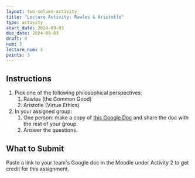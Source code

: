 ```yaml
---
layout: two-column-activity
title: "Lecture Activity: Rawles & Aristotle"
type: activity
start_date: 2024-09-03
due_date: 2024-09-03
draft: 0
num: 3
lecture_num: 4
points: 3
---
```


## Instructions
1. Pick one of the following philosophical perspectives:
    1. Rawles (the Common Good)
    2. Aristotle (Virtue Ethics)
2. In your assigned group:
    1. One person: make a copy of <a href="https://docs.google.com/document/d/1J3ZdRjLMbymF7FIGltwXjC5iM_OrLklt/edit" target="_blank">this Google Doc</a> and share the doc with the rest of your group.
    1. Answer the questions.

## What to Submit
Paste a link to your team's Google doc in the Moodle under Activity 2 to get credit for this assignment.
